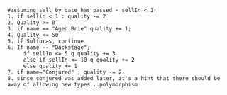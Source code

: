    #assuming sell by date has passed = sellIn < 1;
    1. if sellin < 1 : quality -= 2
    2. Quality >= 0
    3. if name == "Aged Brie" quality += 1;
    4. Quality <= 50
    5. if Sulfuras, continue
    6. If name -- "Backstage";
         if sellIn <= 5 q quality += 3
         else if sellIn <= 10 q quality += 2
         else quality += 1
    7. if name="Conjured" ; quality -= 2;
    8. since conjured was added later, it's a hint that there should be away of allowing new types...polymorphism
